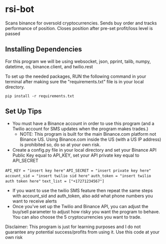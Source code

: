 # rsi-bot
Scans binance for oversold cryptocurrencies. Sends buy order and tracks performance of position. Closes position after pre-set profit/loss level is passed

## Installing Dependencies
For this program we will be using websocket, json, pprint, talib, numpy, datetime, os, binance.client, and twilio.rest

To set up the needed packages, RUN the following command in your terminal after making sure the "requirements.txt" file is in your local directory. 

`pip install -r requirements.txt`

## Set Up Tips

- You must have a Binance account in order to use this program (and a Twilio account for SMS updates when the program makes trades.) 
  - NOTE: This program is built for the main Binance.com platform not Binance US. Using Binance.com inside the US (with a US IP address) is prohibited so, do so at your own risk. 
- Create a config.py file in your local directory and set your Binance API Public Key equal to API_KEY, set your API private key equal to API_SECRET

`API_KEY = "insert key here"`
`API_SECRET = "insert private key here"`
`account_sid = "insert twilio sid here"`
`auth_token = "insert twilio auth token here"`
`text_list = ["+17271234567"]`

- If you want to use the twilio SMS feature then repeat the same steps with account_sid and auth_token, also add what phone numbers you want to receive alerts
- Once you've set up the Twilio and Binance API, you can adjust the buy/sell parameter to adjust how risky you want the program to behave. You can also choose the 5 cryptocurrencies you want to trade. 




Disclaimer: This program is just for learning purposes and I do not guarantee any potential success/profits from using it. Use this code at your own risk
